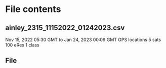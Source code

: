 # File contents

## ainley_2315_11152022_01242023.csv
Nov 15, 2022 05:30 GMT to Jan 24, 2023 00:09 GMT
GPS locations
5 sats 
100 eRes
1 class

## File
